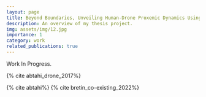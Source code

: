 ```yaml
---
layout: page
title: Beyond Boundaries, Unveiling Human-Drone Proxemic Dynamics Using Virtual Reality
description: An overview of my thesis project.
img: assets/img/12.jpg
importance: 1
category: work
related_publications: true
---
```


Work In Progress.

{% cite abtahi_drone_2017%}

{% cite abtahi%}
{% cite bretin_co-existing_2022%}
